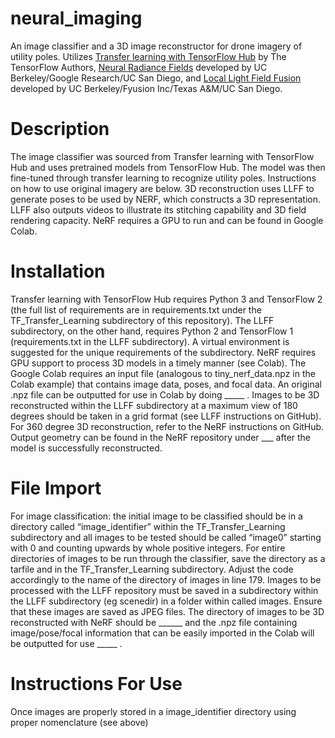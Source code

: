 # neural_imaging

An image classifier and a 3D image reconstructor for drone imagery of utility poles. Utilizes [Transfer learning with TensorFlow Hub](https://colab.research.google.com/github/tensorflow/docs/blob/master/site/en/tutorials/images/transfer_learning_with_hub.ipynb#scrollTo=PWUmcKKjtwXL) by The TensorFlow Authors, [Neural Radiance Fields](https://github.com/bmild/nerf) developed by UC Berkeley/Google Research/UC San Diego, and [Local Light Field Fusion](https://github.com/Fyusion/LLFF) developed by UC Berkeley/Fyusion Inc/Texas A&M/UC San Diego. 

# Description

The image classifier was sourced from Transfer learning with TensorFlow Hub and uses pretrained models from TensorFlow Hub. The model was then fine-tuned through transfer learning to recognize utility poles. Instructions on how to use original imagery are below. 
3D reconstruction uses LLFF to generate poses to be used by NERF, which constructs a 3D representation. LLFF also outputs videos to illustrate its stitching capability and 3D field rendering capacity. NeRF requires a GPU to run and can be found in Google Colab. 

# Installation

Transfer learning with TensorFlow Hub requires Python 3 and TensorFlow 2 (the full list of requirements are in requirements.txt under the TF_Transfer_Learning subdirectory of this repository). 
The LLFF subdirectory, on the other hand, requires Python 2 and TensorFlow 1 (requirements.txt in the LLFF subdirectory). A virtual environment is suggested for the unique requirements of the subdirectory.
NeRF requires GPU support to process 3D models in a timely manner (see Colab). The Google Colab requires an input file (analogous to tiny_nerf_data.npz in the Colab example) that contains image data, poses, and focal data. An original .npz file can be outputted for use in Colab by doing _____ . 
Images to be 3D reconstructed within the LLFF subdirectory at a maximum view of 180 degrees should be taken in a grid format (see LLFF instructions on GitHub). For 360 degree 3D reconstruction, refer to the NeRF instructions on GitHub. Output geometry can be found in the NeRF repository under ___ after the model is successfully reconstructed. 

# File Import 

For image classification: the initial image to be classified should be in a directory called “image_identifier” within the TF_Transfer_Learning subdirectory and all images to be tested should be called “image0” starting with 0 and counting upwards by whole positive integers. For entire directories of images to be run through the classifier, save the directory as a tarfile and in the TF_Transfer_Learning subdirectory. Adjust the code accordingly to the name of the directory of images in line 179. 
Images to be processed with the LLFF repository must be saved in a subdirectory within the LLFF subdirectory (eg scenedir) in a folder within called images. Ensure that these images are saved as JPEG files. 
The directory of images to be 3D reconstructed with NeRF should be ______ and the .npz file containing image/pose/focal information that can be easily imported in the Colab will be outputted for use _____ . 

# Instructions For Use

Once images are properly stored in a image_identifier directory using proper nomenclature (see above)
